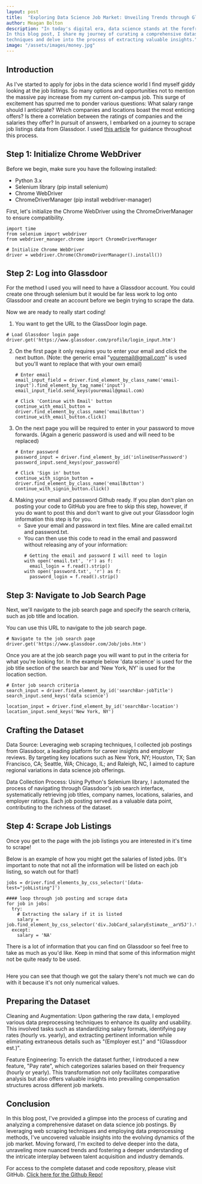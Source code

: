 ```yaml
---
layout: post
title:  "Exploring Data Science Job Market: Unveiling Trends through Glassdoor Scraping"
author: Meagan Bolton
description: "In today's digital era, data science stands at the forefront of innovation, driving decisions and shaping industries. 
In this blog post, I share my journey of curating a comprehensive dataset on data science job postings using web scraping 
techniques and delve into the process of extracting valuable insights."
image: "/assets/images/money.jpg"
---
```


## Introduction
As I've started to apply for jobs in the data science world I find myself giddy looking at the job listings. So many options 
and opportunities not to mention the massive pay increase from my current on-campus job. This surge of excitement has spurred 
me to ponder various questions: What salary range should I anticipate?
Which companies and locations boast the most enticing offers? Is there a correlation between the ratings of companies and the 
salaries they offer? In pursuit of answers, I embarked on a journey to scrape job listings data from Glassdoor. I used <a href = "https://data-ox.com/how-to-scrape-glassdoor" target="_blank">this article</a> for guidance throughout this process.

## Step 1: Initialize Chrome WebDriver
Before we begin, make sure you have the following installed:

* Python 3.x
* Selenium library (pip install selenium)
* Chrome WebDriver
* ChromeDriverManager (pip install webdriver-manager)

First, let's initialize the Chrome WebDriver using the ChromeDriverManager to ensure compatibility.

```{python}
import time
from selenium import webdriver
from webdriver_manager.chrome import ChromeDriverManager

# Initialize Chrome WebDriver
driver = webdriver.Chrome(ChromeDriverManager().install())
```

## Step 2: Log into Glassdoor
For the method I used you will need to have a Glassdoor account. You could create one through selenium but it would be 
far less work to log onto Glassdoor and create an account before we begin trying to scrape the data.

Now we are ready to really start coding!
1. You want to get the URL to the GlassDoor login page.
```{python}
# Load Glassdoor login page
driver.get('https://www.glassdoor.com/profile/login_input.htm')
```
2. On the first page it only requires you to enter your email and click the next button. (Note: the generic email "youremail@gmail.com" is used but
you'll want to replace that with your own email)
   ```{python}
   # Enter email
   email_input_field = driver.find_element_by_class_name('email-input').find_element_by_tag_name('input')
   email_input_field.send_keys(youremail@gmail.com)
   
   # Click 'Continue with Email' button
   continue_with_email_button = driver.find_element_by_class_name('emailButton')
   continue_with_email_button.click()
   ```
3. On the next page you will be required to enter in your password to move forwards. (Again a generic password is used and will
   need to be replaced)
   ```{python}
   # Enter password
   password_input = driver.find_element_by_id('inlineUserPassword')
   password_input.send_keys(your_password)
   
   # Click 'Sign in' button
   continue_with_signin_button = driver.find_element_by_class_name('emailButton')
   continue_with_signin_button.click()
   ```
4. Making your email and password Github ready. If you plan don't plan on posting your code to GitHub you are free to skip this
   step, however, if you do want to post this and don't want to give out your Glassdoor login information this step is for you.
   - Save your email and password in text files. Mine are called email.txt and password.txt.
   - You can then use this code to read in the email and password without releasing any of your information:
     ```{python}
     # Getting the email and password I will need to login
     with open('email.txt', 'r') as f:
       email_login = f.read().strip()
     with open('password.txt', 'r') as f:
       password_login = f.read().strip()
     ```

## Step 3: Navigate to Job Search Page
Next, we'll navigate to the job search page and specify the search criteria, such as job title and location.

You can use this URL to navigate to the job search page.
```{python}
# Navigate to the job search page
driver.get('https://www.glassdoor.com/Job/jobs.htm')
```
Once you are at the job search page you will want to put in the criteria for what you're looking for.
In the example below 'data science' is used for the job title section of the search bar and 'New York, NY' is used for
the location section.
```{python}
# Enter job search criteria
search_input = driver.find_element_by_id('searchBar-jobTitle')
search_input.send_keys('data science')

location_input = driver.find_element_by_id('searchBar-location')
location_input.send_keys('New York, NY')
```
## Crafting the Dataset
Data Source: Leveraging web scraping techniques, I collected job postings from Glassdoor, a leading platform for career 
insights and employer reviews. By targeting key locations such as New York, NY; Houston, TX; San Francisco, CA; Seattle, WA; 
Chicago, IL; and Raleigh, NC, I aimed to capture regional variations in data science job offerings.

Data Collection Process: Using Python's Selenium library, I automated the process of navigating through Glassdoor's job 
search interface, systematically retrieving job titles, company names, locations, salaries, and employer ratings. Each 
job posting served as a valuable data point, contributing to the richness of the dataset.

## Step 4: Scrape Job Listings
Once you get to the page with the job listings you are interested in it's time to scrape!

Below is an example of how you might get the salaries of listed jobs. (It's important to note that not all the information
will be listed on each job listing, so watch out for that!)
```{python}
jobs = driver.find_elements_by_css_selector('[data-test="jobListing"]')

#### loop through job posting and scrape data
for job in jobs:
  try:
    # Extracting the salary if it is listed
    salary = job.find_element_by_css_selector('div.JobCard_salaryEstimate__arV5J').text
  except:
    salary = 'NA'  
```

There is a lot of information that you can find on Glassdoor so feel free to take as much as you'd like. Keep in mind that
some of this information might not be quite ready to be used.

<img src="{{site.url}}/{{site.baseurl}}/assets/images/NY_data_screenshot.png" alt=""/>

Here you can see that though we got the salary there's not much we can do with it because it's not only numerical values.

## Preparing the Dataset
Cleaning and Augmentation: Upon gathering the raw data, I employed various data preprocessing techniques to enhance its 
quality and usability. This involved tasks such as standardizing salary formats, identifying pay rates (hourly vs. yearly), 
and extracting pertinent information while eliminating extraneous details such as "(Employer est.)" and "(Glassdoor est.)".

Feature Engineering: To enrich the dataset further, I introduced a new feature, "Pay rate", which categorizes salaries based 
on their frequency (hourly or yearly). This transformation not only facilitates comparative analysis but also offers 
valuable insights into prevailing compensation structures across different job markets.


## Conclusion
In this blog post, I've provided a glimpse into the process of curating and analyzing a comprehensive dataset on data science job postings. By leveraging web scraping techniques and employing data preprocessing methods, I've uncovered valuable insights into the evolving dynamics of the job market. Moving forward, I'm excited to delve deeper into the data, unraveling more nuanced trends and fostering a deeper understanding of the intricate interplay between talent acquisition and industry demands.

For access to the complete dataset and code repository, please visit GitHub. <a href = "https://github.com/meaganbolton/-Unveiling-Insights-Exploring-Data-Science-Job-Market-Dynamics.git" target="_blank">Click here for the Github Repo!</a>
